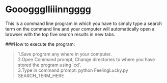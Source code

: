 # Goooggglliiinngggg

This is a command line program in which you have to simply type a search term on the command line and your computer will automatically open a browser with the top five search results in new tabs.

###How to execute the program:
>1.Save program any where in your computer.<br />
>2.Open Command prompt, Change directories to where you have stored the program using 'cd'. <br />
>3.Type in command prompt: python FeelingLucky.py SEARCH_TERM_HERE
